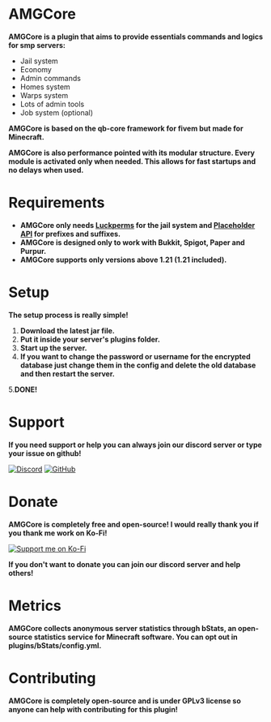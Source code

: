 # AMGCore
**AMGCore is a plugin that aims to provide essentials commands and logics for smp servers:**
- Jail system
- Economy
- Admin commands
- Homes system
- Warps system
- Lots of admin tools
- Job system (optional)

**AMGCore is based on the qb-core framework for fivem but made for Minecraft.**

**AMGCore is also performance pointed with its modular structure. Every module is activated only when needed. This allows for fast startups and no delays when used.**
# Requirements
- **AMGCore only needs [Luckperms](https://luckperms.net/) for the jail system and [Placeholder API](https://www.spigotmc.org/resources/placeholderapi.6245/) for prefixes and suffixes.**
- **AMGCore is designed only to work with Bukkit, Spigot, Paper and Purpur.**
- **AMGCore supports only versions above 1.21 (1.21 included).**
# Setup
**The setup process is really simple!**
1. **Download the latest jar file.**
2. **Put it inside your server's plugins folder.**
3. **Start up the server.**
4. **If you want to change the password or username for the encrypted database just change them in the config and delete the old database and then restart the server.**

5.**DONE!**
# Support
**If you need support or help you can always join our discord server or type your issue on github!**

[![Discord](https://res.cloudinary.com/dqj9g1grc/image/fetch/w_96,h_96,c_fill/https://i.imgur.com/t3o7Ufw.png)](https://discord.gg/MJ5ExVcS53)
[![GitHub](https://wsrv.nl/?url=https%3A%2F%2Fuser-images.githubusercontent.com%2F1917406%2F125179862-b0d0c180-e1ea-11eb-801c-cbd52dfa9465.png&n=-1)](https://github.com/AMG6900/AMGCore)

# Donate
**AMGCore is completely free and open-source! I would really thank you if you thank me work on Ko-Fi!**

[![Support me on Ko-Fi](https://wsrv.nl/?url=https%3A%2F%2Fuser-images.githubusercontent.com%2F1917406%2F125179861-af06fe00-e1ea-11eb-9e32-73ca5c97939a.png&n=-1)](https://ko-fi.com/amgplugins)

**If you don't want to donate you can join our discord server and help others!**

# Metrics
**AMGCore collects anonymous server statistics through bStats, an open-source statistics service for Minecraft software. You can opt out in plugins/bStats/config.yml.**
# Contributing
**AMGCore is completely open-source and is under GPLv3 license so anyone can help with contributing for this plugin!**
